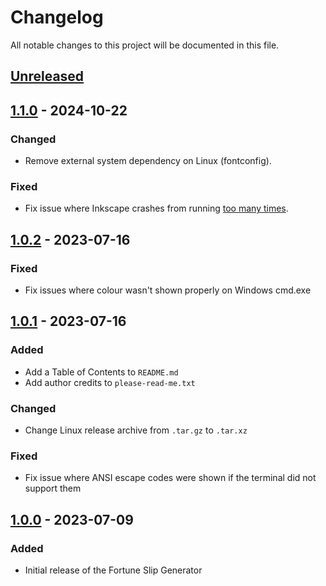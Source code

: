 # Changelog

All notable changes to this project will be documented in this file.

## [Unreleased]

## [1.1.0] - 2024-10-22

### Changed
-   Remove external system dependency on Linux (fontconfig).

### Fixed
-   Fix issue where Inkscape crashes from running
    [too many times](https://gitlab.com/inkscape/inkscape/-/issues/4716).

## [1.0.2] - 2023-07-16

### Fixed
-   Fix issues where colour wasn't shown properly on Windows cmd.exe

## [1.0.1] - 2023-07-16

### Added
-   Add a Table of Contents to `README.md`
-   Add author credits to `please-read-me.txt`

### Changed
-   Change Linux release archive from `.tar.gz` to `.tar.xz`

### Fixed
-   Fix issue where ANSI escape codes were shown if the terminal did not support them

## [1.0.0] - 2023-07-09

### Added
-   Initial release of the Fortune Slip Generator


[Unreleased]: https://github.com/JoostVisser/fortune-slip-generator/compare/v1.1.0...main
[1.1.0]: https://github.com/JoostVisser/fortune-slip-generator/compare/v1.0.2...v1.1.0
[1.0.2]: https://github.com/JoostVisser/fortune-slip-generator/compare/v1.0.1...v1.0.2
[1.0.1]: https://github.com/JoostVisser/fortune-slip-generator/compare/v1.0.0...v1.0.1
[1.0.0]: https://github.com/JoostVisser/fortune-slip-generator/tree/v1.0.0
